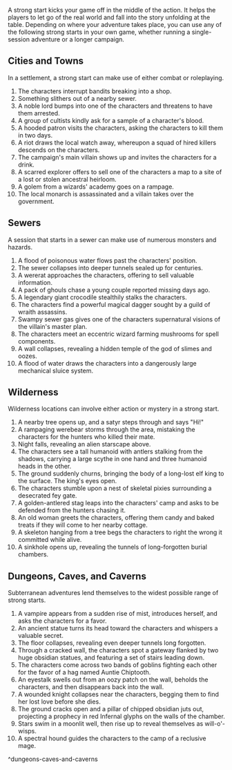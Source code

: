 A strong start kicks your game off in the middle of the action. It helps the players to let go of the real world and fall into the story unfolding at the table. Depending on where your adventure takes place, you can use any of the following strong starts in your own game, whether running a single-session adventure or a longer campaign.

## Cities and Towns

In a settlement, a strong start can make use of either combat or roleplaying.

1. The characters interrupt bandits breaking into a shop.
2. Something slithers out of a nearby sewer.
3. A noble lord bumps into one of the characters and threatens to have them arrested.
4. A group of cultists kindly ask for a sample of a character's blood.
5. A hooded patron visits the characters, asking the characters to kill them in two days.
6. A riot draws the local watch away, whereupon a squad of hired killers descends on the characters.
7. The campaign's main villain shows up and invites the characters for a drink.
8. A scarred explorer offers to sell one of the characters a map to a site of a lost or stolen ancestral heirloom.
9. A golem from a wizards' academy goes on a rampage.
10. The local monarch is assassinated and a villain takes over the government.

## Sewers

A session that starts in a sewer can make use of numerous monsters and hazards.

1. A flood of poisonous water flows past the characters' position.
2. The sewer collapses into deeper tunnels sealed up for centuries.
3. A wererat approaches the characters, offering to sell valuable information.
4. A pack of ghouls chase a young couple reported missing days ago.
5. A legendary giant crocodile stealthily stalks the characters.
6. The characters find a powerful magical dagger sought by a guild of wraith assassins.
7. Swampy sewer gas gives one of the characters supernatural visions of the villain's master plan.
8. The characters meet an eccentric wizard farming mushrooms for spell components.
9. A wall collapses, revealing a hidden temple of the god of slimes and oozes.
10. A flood of water draws the characters into a dangerously large mechanical sluice system.

## Wilderness

Wilderness locations can involve either action or mystery in a strong start.

1. A nearby tree opens up, and a satyr steps through and says "Hi!"
2. A rampaging werebear storms through the area, mistaking the characters for the hunters who killed their mate.
3. Night falls, revealing an alien starscape above.
4. The characters see a tall humanoid with antlers stalking from the shadows, carrying a large scythe in one hand and three humanoid heads in the other.
5. The ground suddenly churns, bringing the body of a long-lost elf king to the surface. The king's eyes open.
6. The characters stumble upon a nest of skeletal pixies surrounding a desecrated fey gate.
7. A golden-antlered stag leaps into the characters' camp and asks to be defended from the hunters chasing it.
8. An old woman greets the characters, offering them candy and baked treats if they will come to her nearby cottage.
9. A skeleton hanging from a tree begs the characters to right the wrong it committed while alive.
10. A sinkhole opens up, revealing the tunnels of long-forgotten burial chambers.

## Dungeons, Caves, and Caverns

Subterranean adventures lend themselves to the widest possible range of strong starts.

1. A vampire appears from a sudden rise of mist, introduces herself, and asks the characters for a favor.
2. An ancient statue turns its head toward the characters and whispers a valuable secret.
3. The floor collapses, revealing even deeper tunnels long forgotten.
4. Through a cracked wall, the characters spot a gateway flanked by two huge obsidian statues, and featuring a set of stairs leading down.
5. The characters come across two bands of goblins fighting each other for the favor of a hag named Auntie Chiptooth.
6. An eyestalk swells out from an oozy patch on the wall, beholds the characters, and then disappears back into the wall.
7. A wounded knight collapses near the characters, begging them to find her lost love before she dies.
8. The ground cracks open and a pillar of chipped obsidian juts out, projecting a prophecy in red Infernal glyphs on the walls of the chamber.
9. Stars swim in a moonlit well, then rise up to reveal themselves as will-o'-wisps.
10. A spectral hound guides the characters to the camp of a reclusive mage.

^dungeons-caves-and-caverns
